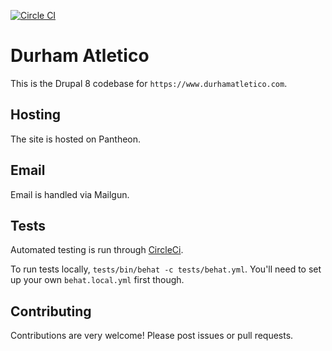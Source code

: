 [![Circle CI](https://circleci.com/gh/durhamatletico/durhamatletico-cms.svg?style=svg)](https://circleci.com/gh/durhamatletico/durhamatletico-cms)

# Durham Atletico

This is the Drupal 8 codebase for `https://www.durhamatletico.com`.

## Hosting

The site is hosted on Pantheon.

## Email

Email is handled via Mailgun.

## Tests

Automated testing is run through [CircleCi](https://circleci.com/gh/durhamatletico/durhamatletico-cms).

To run tests locally, `tests/bin/behat -c tests/behat.yml`. You'll need to set up your own `behat.local.yml` first though.

## Contributing

Contributions are very welcome! Please post issues or pull requests.
